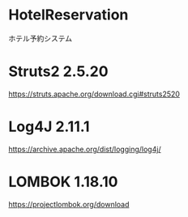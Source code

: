 # HotelReservation
ホテル予約システム


# Struts2 2.5.20
https://struts.apache.org/download.cgi#struts2520

# Log4J 2.11.1
https://archive.apache.org/dist/logging/log4j/

# LOMBOK 1.18.10
https://projectlombok.org/download
